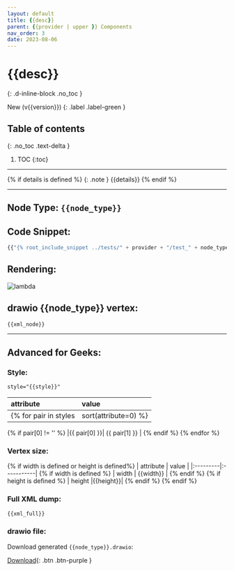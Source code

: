```yaml
---
layout: default
title: {{desc}}
parent: {{provider | upper }} Components
nav_order: 3
date: 2023-08-06
---
```


# {{desc}}
{: .d-inline-block .no_toc }

New (v{{version}})
{: .label .label-green }

## Table of contents
{: .no_toc .text-delta }

1. TOC
{:toc}

---

{% if details is defined %}
{: .note }
{{details}}
{% endif %}

---

## Node Type: ``{{node_type}}``

## Code Snippet:

```python
{{"{% root_include_snippet ../tests/" + provider + "/test_" + node_type + ".py %" + "}"}}
```

## Rendering:

![lambda](output/jpg/{{node_type}}.jpg)

## drawio {{node_type}} vertex:

```xml
{{xml_node}}
```
---

## Advanced for Geeks:

### Style:
```html
style="{{style}}"
```

| attribute | value |
|:----------|:------|
{% for pair in styles| sort(attribute=0) %}
{% if pair[0] != '' %}
|{{ pair[0] }}| {{ pair[1] }} |
{% endif %}
{% endfor %}

### Vertex size:

{% if width is defined or height is defined%}
| attribute | value |
|:---------|:-----------|
{% if width is defined %}
| width    | {{width}}  |
{% endif %}
{% if height is defined %}
| height   |{{height}}|
{% endif %}
{% endif %}

### Full XML dump:
```xml
{{xml_full}}
```

### drawio file:

Download generated ``{{node_type}}.drawio``:

[Download](output/drawio/{{node_type}}.drawio){: .btn .btn-purple }
